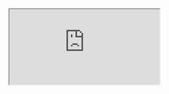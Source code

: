 <!--- For importing my Wordpress posts -->
	
<iframe src="https://shilpaontheinternet.wordpress.com"> </iframe>
